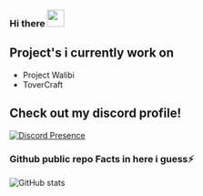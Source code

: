 ### Hi there <img src="https://raw.githubusercontent.com/MartinHeinz/MartinHeinz/master/wave.gif" width="30px">


## Project's i currently work on
- Project Walibi
- ToverCraft

## Check out my discord profile!
[![Discord Presence](https://lanyard-profile-readme.vercel.app/api/319447832732106752)](https://discord.com/users/319447832732106752)





</p>

### Github public repo Facts in here i guess⚡
![GitHub stats](https://github-readme-stats.vercel.app/api?username=LukaVerzijl&show_icons=true&theme=tokyonight)

